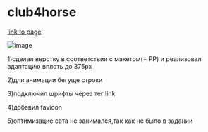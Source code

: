 # club4horse

[link to page](https://ilya111kudryashov.github.io/club4horse/)

![image](https://github.com/Ilya111Kudryashov/club4horse/assets/44931669/b0f50db7-253c-4292-915a-8c9777ae8e29)

1)сделал верстку в соответствии с макетом(+ РР) и реализовал адаптацию вплоть до 375рх

2)для анимации бегуще строки

3)подключил шрифты через тег link

4)добавил favicon

5)оптимизацие сата не занимался,так как не было в задании
